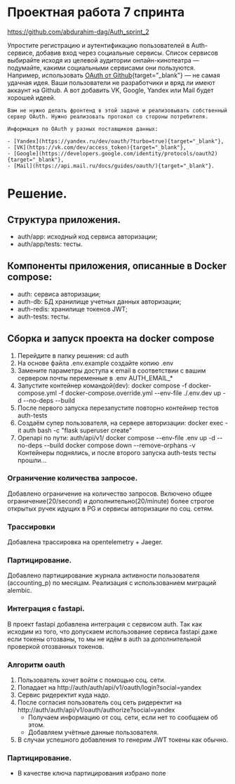 # Проектная работа 7 спринта

https://github.com/abdurahim-dag/Auth_sprint_2

Упростите регистрацию и аутентификацию пользователей в Auth-сервисе, добавив вход через социальные сервисы. Список сервисов выбирайте исходя из целевой аудитории онлайн-кинотеатра — подумайте, какими социальными сервисами они пользуются. Например, использовать [OAuth от Github](https://docs.github.com/en/free-pro-team@latest/developers/apps/authorizing-oauth-apps){target="_blank"} — не самая удачная идея. Ваши пользователи не разработчики и вряд ли имеют аккаунт на Github. А вот добавить VK, Google, Yandex или Mail будет хорошей идеей.

    Вам не нужно делать фронтенд в этой задаче и реализовывать собственный сервер OAuth. Нужно реализовать протокол со стороны потребителя.
    
    Информация по OAuth у разных поставщиков данных: 
    
    - [Yandex](https://yandex.ru/dev/oauth/?turbo=true){target="_blank"},
    - [VK](https://vk.com/dev/access_token){target="_blank"},
    - [Google](https://developers.google.com/identity/protocols/oauth2){target="_blank"},
    - [Mail](https://api.mail.ru/docs/guides/oauth/){target="_blank"}.

# Решение.

## Структура приложения.
- auth/app: исходный код сервиса авторизации;
- auth/app/tests: тесты.

## Компоненты приложения, описанные в Docker compose:
- auth: сервиса авторизации;
- auth-db: БД хранилище учетных данных авторизации;
- auth-redis: хранилище токенов JWT;
- auth-tests: тесты.

## Сборка и запуск проекта на docker compose
1. Перейдите в папку решения: cd auth
2. На основе файла .env.example создайте копию .env
3. Замените параметры доступа к email в соответствии с вашим сервером почты переменные в .env AUTH_EMAIL_*
4. Запустите контейнер командой(dev): docker compose -f docker-compose.yml -f docker-compose.override.yml --env-file ./.env.dev up -d --no-deps --build 
5. После первого запуска перезапустите повторно контейнер тестов auth-tests
6. Создаём супер пользователя, на сервере авторизации: docker exec -it auth bash -c "flask superuser create"
7. Openapi по пути: auth/api/v1/
   docker compose --env-file .env up -d --no-deps --build
   docker compose down --remove-orphans -v
   Контейнеры поднялись, и после второго запуска auth-tests тесты прошли...

### Ограничение количества запросое.
Добавлено ограничение на количество запросов. Включено общее ограничение(20/second) и дополнительно(20/minute) более строгое открытых ручек идущих в PG и сервисы авторизации по соц. сетям. 

### Трассировки
Добавлена трассировка на opentelemetry + Jaeger.

### Партицирование.
Добавлено партицирование журнала активности пользователя (accounting_p) по месяцам. Реализация с использованием миграций alembic.

### Интеграция с fastapi.
В проект fastapi добавлена интеграция с сервисом auth. Так как исходим из того, что допускаем использование сервиса fastapi даже если токены отозваны, то мы не идём в auth за дополнительной проверкой отозванных токенов.  

### Алгоритм oauth
1. Пользователь хочет войти с помощью соц. сети.
2. Попадает на http://auth/auth/api/v1/oauth/login?social=yandex
3. Сервис ридеректит куда надо. 
4. После согласия пользователь соц сеть ридеректит на http://auth/auth/api/v1/oauth/authorize?social=yandex
   - Получаем информацию от соц. сети, если нет то сообщаем об этом.
   - Добавляем учётные данные пользователя.
5. В случаи успешного добавления то генерим JWT токены как обычно.

### Партицирование.
- В качестве ключа партицирования избрано поле 